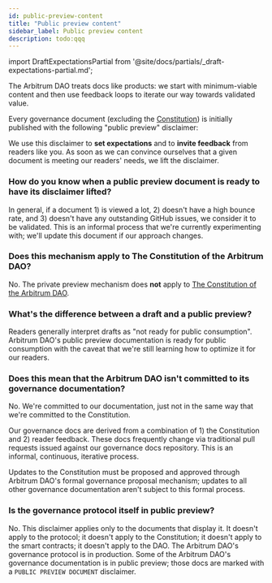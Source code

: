 ```yaml
---
id: public-preview-content
title: "Public preview content"
sidebar_label: Public preview content
description: todo:qqq
---
```


import DraftExpectationsPartial from '@site/docs/partials/_draft-expectations-partial.md'; 


The Arbitrum DAO treats docs like products: we start with minimum-viable content and then use feedback loops to iterate our way towards validated value.

Every governance document (excluding the [Constitution](../architecture/dao-constitution)) is initially published with the following "public preview" disclaimer:

<DraftExpectationsPartial />

We use this disclaimer to **set expectations** and to **invite feedback** from readers like you. As soon as we can convince ourselves that a given document is meeting our readers' needs, we lift the disclaimer.

### How do you know when a public preview document is ready to have its disclaimer lifted?

In general, if a document 1) is viewed a lot, 2) doesn't have a high bounce rate, and 3) doesn't have any outstanding GitHub issues, we consider it to be validated. This is an informal process that we're currently experimenting with; we'll update this document if our approach changes.

### Does this mechanism apply to The Constitution of the Arbitrum DAO?

No. The private preview mechanism does **not** apply to [The Constitution of the Arbitrum DAO](../architecture/arbitrum-dao-constitution.md).

### What's the difference between a draft and a public preview?

Readers generally interpret drafts as "not ready for public consumption". Arbitrum DAO's public preview documentation is ready for public consumption with the caveat that we're still learning how to optimize it for our readers.

### Does this mean that the Arbitrum DAO isn't committed to its governance documentation?

No. We're committed to our documentation, just not in the same way that we're committed to the Constitution.

Our governance docs are derived from a combination of 1) the Constitution and 2) reader feedback. These docs frequently change via traditional pull requests issued against our governance docs repository. This is an informal, continuous, iterative process.

Updates to the Constitution must be proposed and approved through Arbitrum DAO's formal governance proposal mechanism; updates to all other governance documentation aren't subject to this formal process.

### Is the governance protocol itself in public preview?

No. This disclaimer applies only to the documents that display it. It doesn't apply to the protocol; it doesn't apply to the Constitution; it doesn't apply to the smart contracts; it doesn't apply to the DAO. The Arbitrum DAO's governance protocol is in production. Some of the Arbitrum DAO's governance documentation is in public preview; those docs are marked with a `PUBLIC PREVIEW DOCUMENT` disclaimer.